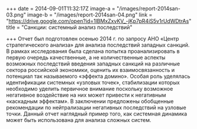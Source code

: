 +++
date = 2014-09-01T11:32:17Z
image-a = "/images/report-2014san-03.png"
image-b = "/images/report-2014san-04.png"
link = "https://drive.google.com/open?id=1lBMxZxvKV_-jKp7pR4iS5v1rUdWDtrAs"
title = "Санкции: системный анализ последствий"

+++
Отчет был подготовлен осенью 2014 г. по запросу АНО «Центр стратегического анализа» для анализа последствий западных санкций. В рамках исследования была сделана попытка проанализировать в первую очередь качественные, а не количественные аспекты возможных последствий введения западных санкций на различные сектора российской экономики, оценить их взаимосвязанность и потенциал так называемого «эффекта домино». Особая роль уделялась идентификации системных «узловых точек», стабилизации которых необходимо уделить первичное внимание поскольку возможное негативное воздействие на них может привести к негативным «каскадным эффектам». В заключении предложены обобщенные рекомендации по нейтрализации негативных последствий на узловые точки. Данный отчет наглядный пример того, как системная динамика может быть использована для анализа сложных систем.